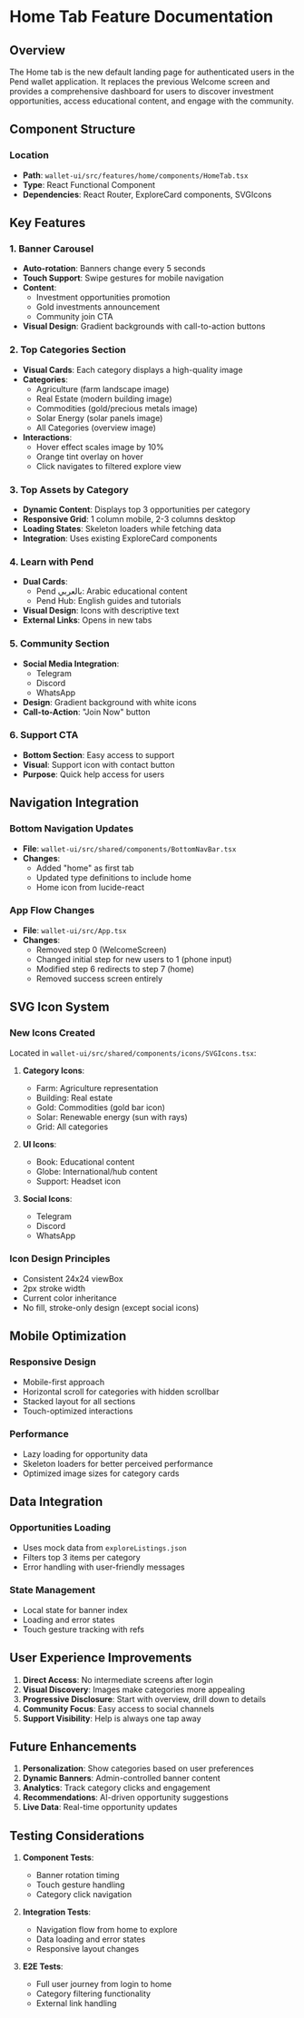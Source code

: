 # Home Tab Feature Documentation

## Overview

The Home tab is the new default landing page for authenticated users in the Pend wallet application. It replaces the previous Welcome screen and provides a comprehensive dashboard for users to discover investment opportunities, access educational content, and engage with the community.

## Component Structure

### Location
- **Path**: `wallet-ui/src/features/home/components/HomeTab.tsx`
- **Type**: React Functional Component
- **Dependencies**: React Router, ExploreCard components, SVGIcons

## Key Features

### 1. Banner Carousel
- **Auto-rotation**: Banners change every 5 seconds
- **Touch Support**: Swipe gestures for mobile navigation
- **Content**: 
  - Investment opportunities promotion
  - Gold investments announcement
  - Community join CTA
- **Visual Design**: Gradient backgrounds with call-to-action buttons

### 2. Top Categories Section
- **Visual Cards**: Each category displays a high-quality image
- **Categories**:
  - Agriculture (farm landscape image)
  - Real Estate (modern building image)
  - Commodities (gold/precious metals image)
  - Solar Energy (solar panels image)
  - All Categories (overview image)
- **Interactions**: 
  - Hover effect scales image by 10%
  - Orange tint overlay on hover
  - Click navigates to filtered explore view

### 3. Top Assets by Category
- **Dynamic Content**: Displays top 3 opportunities per category
- **Responsive Grid**: 1 column mobile, 2-3 columns desktop
- **Loading States**: Skeleton loaders while fetching data
- **Integration**: Uses existing ExploreCard components

### 4. Learn with Pend
- **Dual Cards**:
  - Pend بالعربي: Arabic educational content
  - Pend Hub: English guides and tutorials
- **Visual Design**: Icons with descriptive text
- **External Links**: Opens in new tabs

### 5. Community Section
- **Social Media Integration**:
  - Telegram
  - Discord
  - WhatsApp
- **Design**: Gradient background with white icons
- **Call-to-Action**: "Join Now" button

### 6. Support CTA
- **Bottom Section**: Easy access to support
- **Visual**: Support icon with contact button
- **Purpose**: Quick help access for users

## Navigation Integration

### Bottom Navigation Updates
- **File**: `wallet-ui/src/shared/components/BottomNavBar.tsx`
- **Changes**:
  - Added "home" as first tab
  - Updated type definitions to include home
  - Home icon from lucide-react

### App Flow Changes
- **File**: `wallet-ui/src/App.tsx`
- **Changes**:
  - Removed step 0 (WelcomeScreen)
  - Changed initial step for new users to 1 (phone input)
  - Modified step 6 redirects to step 7 (home)
  - Removed success screen entirely

## SVG Icon System

### New Icons Created
Located in `wallet-ui/src/shared/components/icons/SVGIcons.tsx`:

1. **Category Icons**:
   - Farm: Agriculture representation
   - Building: Real estate
   - Gold: Commodities (gold bar icon)
   - Solar: Renewable energy (sun with rays)
   - Grid: All categories

2. **UI Icons**:
   - Book: Educational content
   - Globe: International/hub content
   - Support: Headset icon

3. **Social Icons**:
   - Telegram
   - Discord
   - WhatsApp

### Icon Design Principles
- Consistent 24x24 viewBox
- 2px stroke width
- Current color inheritance
- No fill, stroke-only design (except social icons)

## Mobile Optimization

### Responsive Design
- Mobile-first approach
- Horizontal scroll for categories with hidden scrollbar
- Stacked layout for all sections
- Touch-optimized interactions

### Performance
- Lazy loading for opportunity data
- Skeleton loaders for better perceived performance
- Optimized image sizes for category cards

## Data Integration

### Opportunities Loading
- Uses mock data from `exploreListings.json`
- Filters top 3 items per category
- Error handling with user-friendly messages

### State Management
- Local state for banner index
- Loading and error states
- Touch gesture tracking with refs

## User Experience Improvements

1. **Direct Access**: No intermediate screens after login
2. **Visual Discovery**: Images make categories more appealing
3. **Progressive Disclosure**: Start with overview, drill down to details
4. **Community Focus**: Easy access to social channels
5. **Support Visibility**: Help is always one tap away

## Future Enhancements

1. **Personalization**: Show categories based on user preferences
2. **Dynamic Banners**: Admin-controlled banner content
3. **Analytics**: Track category clicks and engagement
4. **Recommendations**: AI-driven opportunity suggestions
5. **Live Data**: Real-time opportunity updates

## Testing Considerations

1. **Component Tests**: 
   - Banner rotation timing
   - Touch gesture handling
   - Category click navigation

2. **Integration Tests**:
   - Navigation flow from home to explore
   - Data loading and error states
   - Responsive layout changes

3. **E2E Tests**:
   - Full user journey from login to home
   - Category filtering functionality
   - External link handling 